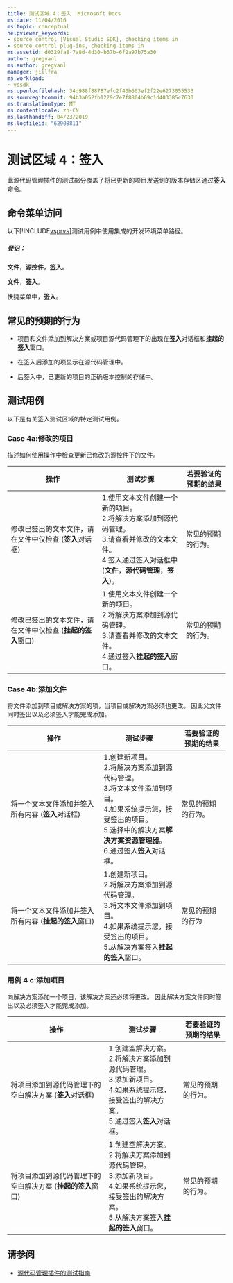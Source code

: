 ```yaml
---
title: 测试区域 4：签入 |Microsoft Docs
ms.date: 11/04/2016
ms.topic: conceptual
helpviewer_keywords:
- source control [Visual Studio SDK], checking items in
- source control plug-ins, checking items in
ms.assetid: d0329fa8-7a8d-4d30-b67b-6f2a97b75a30
author: gregvanl
ms.author: gregvanl
manager: jillfra
ms.workload:
- vssdk
ms.openlocfilehash: 34d988f88787efc2f40b663ef2f22e6273055533
ms.sourcegitcommit: 94b3a052fb1229c7e7f8804b09c1d403385c7630
ms.translationtype: MT
ms.contentlocale: zh-CN
ms.lasthandoff: 04/23/2019
ms.locfileid: "62908811"
---
```

# <a name="test-area-4-check-in"></a>测试区域 4：签入
此源代码管理插件的测试部分覆盖了将已更新的项目发送到的版本存储区通过**签入**命令。

## <a name="command-menu-access"></a>命令菜单访问
 以下[!INCLUDE[vsprvs](../../code-quality/includes/vsprvs_md.md)]测试用例中使用集成的开发环境菜单路径。

##### <a name="check-in"></a>登记：
 **文件**，**源控件**，**签入**。

 **文件**，**签入**。

 快捷菜单中，**签入**。

## <a name="common-expected-behavior"></a>常见的预期的行为

- 项目和文件添加到解决方案或项目源代码管理下的出现在**签入**对话框和**挂起的签入**窗口。

- 在签入后添加的项显示在源代码管理中。

- 后签入中，已更新的项目的正确版本控制的存储中。

## <a name="test-cases"></a>测试用例
 以下是有关签入测试区域的特定测试用例。

### <a name="case-4a-modified-items"></a>Case 4a:修改的项目
 描述如何使用操作中检查更新已修改的源控件下的文件。

|操作|测试步骤|若要验证的预期的结果|
|------------|----------------|--------------------------------|
|修改已签出的文本文件，请在文件中仅检查 (**签入**对话框)|1.使用文本文件创建一个新的项目。<br />2.将解决方案添加到源代码管理。<br />3.请查看并修改的文本文件。<br />4.签入通过签入对话框中 (**文件**，**源代码管理**，**签入**)。|常见的预期的行为。|
|修改已签出的文本文件，请在文件中仅检查 (**挂起的签入**窗口)|1.使用文本文件创建一个新的项目。<br />2.将解决方案添加到源代码管理。<br />3.请查看并修改的文本文件。<br />4.通过签入**挂起的签入**窗口。|常见的预期的行为。|

### <a name="case-4b-adding-files"></a>Case 4b:添加文件
 将文件添加到项目或解决方案的项，当项目或解决方案必须也更改。 因此父文件同时签出以及必须签入才能完成添加。

|操作|测试步骤|若要验证的预期的结果|
|------------|----------------|--------------------------------|
|将一个文本文件添加并签入所有内容 (**签入**对话框)|1.创建新项目。<br />2.将解决方案添加到源代码管理。<br />3.将文本文件添加到项目。<br />4.如果系统提示您，接受签出的项目。<br />5.选择中的解决方案**解决方案资源管理器**。<br />6.通过签入**签入**对话框。|常见的预期的行为。|
|将一个文本文件添加并签入所有内容 (**挂起的签入**窗口)|1.创建新项目。<br />2.将解决方案添加到源代码管理。<br />3.将文本文件添加到项目。<br />4.如果系统提示您，接受签出的项目。<br />5.从解决方案签入**挂起的签入**窗口。|常见的预期的行为|

### <a name="case-4c-adding-projects"></a>用例 4 c:添加项目
 向解决方案添加一个项目，该解决方案还必须将更改。 因此解决方案文件同时签出以及必须签入才能完成添加。

|操作|测试步骤|若要验证的预期的结果|
|------------|----------------|--------------------------------|
|将项目添加到源代码管理下的空白解决方案 (**签入**对话框)|1.创建空解决方案。<br />2.将解决方案添加到源代码管理。<br />3.添加新项目。<br />4.如果系统提示您，接受签出的解决方案。<br />5.通过签入**签入**对话框。|常见的预期的行为。|
|将项目添加到源代码管理下的空白解决方案 (**挂起的签入**窗口)|1.创建空解决方案。<br />2.将解决方案添加到源代码管理。<br />3.添加新项目。<br />4.如果系统提示您，接受签出的解决方案。<br />5.从解决方案签入**挂起的签入**窗口。|常见的预期的行为。|

## <a name="see-also"></a>请参阅
- [源代码管理插件的测试指南](../../extensibility/internals/test-guide-for-source-control-plug-ins.md)